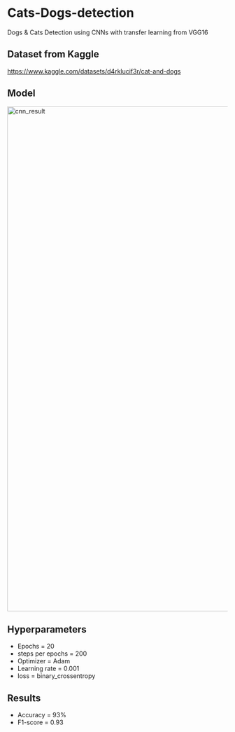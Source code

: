 # Cats-Dogs-detection
Dogs & Cats Detection using CNNs with transfer learning from VGG16
## Dataset from Kaggle
https://www.kaggle.com/datasets/d4rklucif3r/cat-and-dogs 

## Model 

<img width="1153" alt="cnn_result" src="https://github.com/Jalalbaim/IT-RAINS-DOGS-AND-CATS/assets/110737334/51d2f0ca-0697-47de-acf9-f9ee89801d8a">

## Hyperparameters 
  - Epochs = 20
  - steps per epochs = 200
  - Optimizer =  Adam
  - Learning rate = 0.001
  - loss = binary_crossentropy

## Results 
  - Accuracy = 93%
  - F1-score = 0.93
